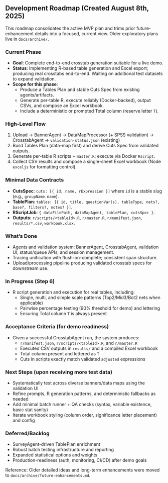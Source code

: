 ## Development Roadmap (Created August 8th, 2025)

This roadmap consolidates the active MVP plan and trims prior future-enhancement details into a focused, current view. Older exploratory plans live in `docs/archive/`.

### Current Phase
- **Goal**: Complete end-to-end crosstab generation suitable for a live demo.
- **Status**: Implementing R-based table generation and Excel export; producing real crosstabs end-to-end. Waiting on additional test datasets to expand validation.
- **Scope for this phase**:
  - Produce a Tables Plan and stable Cuts Spec from existing agents/artifacts.
  - Generate per-table R, execute reliably (Docker-backed), output CSVs, and compose an Excel workbook.
  - Include a deterministic or prompted Total column (reserve letter `T`).

### High-Level Flow
1) Upload → BannerAgent → DataMapProcessor (+ SPSS validation) → CrosstabAgent → `validation-status.json` (existing)
2) Build Tables Plan (data-map first) and derive Cuts Spec from validated outputs.
3) Generate per-table R scripts + `master.R`; execute via Docker `Rscript`.
4) Collect CSV results and compose a single-sheet Excel workbook (Node `exceljs` for formatting control).

### Minimal Data Contracts
- **CutsSpec**: `cuts: [{ id, name, rExpression }]` where `id` is a stable slug (e.g., `groupName.name`).
- **TablePlan**: `tables: [{ id, title, questionVar(s), tableType, nets?, base?, filters?, notes? }]`.
- **RScriptJob**: `{ dataFilePath, dataMapAgent, tablePlan, cutsSpec }`.
- **Outputs**: `r/scripts/<tableId>.R`, `r/master.R`, `r/manifest.json`, `results/*.csv`, `workbook.xlsx`.

### What’s Done
- Agents and validation system: BannerAgent, CrosstabAgent, validation UI, status/queue APIs, and session management.
- Tracing unification with flush-on-complete; consistent span structure.
- Upload/processing pipeline producing validated crosstab specs for downstream use.

### In Progress (Step 6)
- R script generation and execution for real tables, including:
  - Single, multi, and simple scale patterns (Top2/Mid3/Bot2 nets when applicable)
  - Pairwise percentage testing (90% threshold for demo) and lettering
  - Ensuring Total column `T` is always present

### Acceptance Criteria (for demo readiness)
- Given a successful CrosstabAgent run, the system produces:
  - `r/manifest.json`, `r/scripts/<tableId>.R`, and `r/master.R`
  - Executed CSV outputs in `results/` and a compiled Excel workbook
  - Total column present and lettered as `T`
  - Cuts in scripts exactly match validated `adjusted` expressions

### Next Steps (upon receiving more test data)
- Systematically test across diverse banners/data maps using the validation UI
- Refine prompts, R generation patterns, and deterministic fallbacks as needed
- Add minimal batch runner + QA checks (syntax, variable existence, basic stat sanity)
- Iterate workbook styling (column order, significance letter placement) and config

### Deferred/Backlog
- SurveyAgent-driven TablePlan enrichment
- Robust batch testing infrastructure and reporting
- Expanded statistical options and weights
- Production-readiness (auth, monitoring, CI/CD) after demo goals

Reference: Older detailed ideas and long-term enhancements were moved to `docs/archive/future-enhancements.md`.


